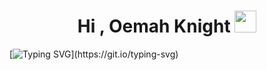 <h1 align="center">Hi , Oemah Knight <img src="https://media.giphy.com/media/hvRJCLFzcasrR4ia7z/giphy.gif" width="35"></h1>

[![Typing SVG](https://readme-typing-svg.herokuapp.com?color=FF3670&size=35&center=true&vCenter=true&width=1000&lines=Welcome+to+the+Oemah+Tech+organization;Serving+technology+issues;Technology+solutions+provider;For+a+better+future!)](https://git.io/typing-svg)
